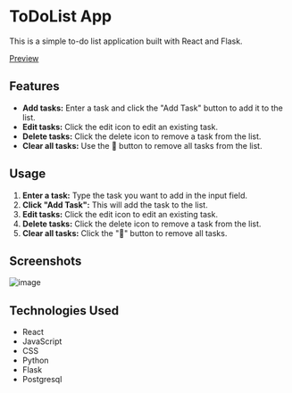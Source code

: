 # ToDoList App

This is a simple to-do list application built with React and Flask.

[Preview](https://to-do-list-app-murex-two.vercel.app/)


## Features

- **Add tasks:** Enter a task and click the "Add Task" button to add it to the list.
- **Edit tasks:** Click the edit icon to edit an existing task.
- **Delete tasks:** Click the delete icon to remove a task from the list.
- **Clear all tasks:** Use the 🔁 button to remove all tasks from the list.

## Usage

1. **Enter a task:** Type the task you want to add in the input field.
2. **Click "Add Task":** This will add the task to the list.
3. **Edit tasks:** Click the edit icon to edit an existing task.
4. **Delete tasks:** Click the delete icon to remove a task from the list.
5. **Clear all tasks:** Click the "🔁" button to remove all tasks.

## Screenshots

![image](https://github.com/user-attachments/assets/214f79e6-0769-4ee1-8908-d6fc27cdd8a5)



## Technologies Used

- React
- JavaScript
- CSS
- Python
- Flask
- Postgresql
